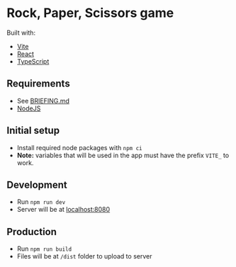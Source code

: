 # Rock, Paper, Scissors game

Built with:

- [Vite](https://vitejs.dev)
- [React](https://react.dev)
- [TypeScript](https://www.typescriptlang.org)

## Requirements

- See [BRIEFING.md](./BRIEFING.md)
- [NodeJS](https://nodejs.org)

## Initial setup

- Install required node packages with `npm ci`
- **Note:** variables that will be used in the app must have the prefix `VITE_` to work.

## Development

- Run `npm run dev`
- Server will be at [localhost:8080](http://localhost:8080)

## Production

- Run `npm run build`
- Files will be at `/dist` folder to upload to server
